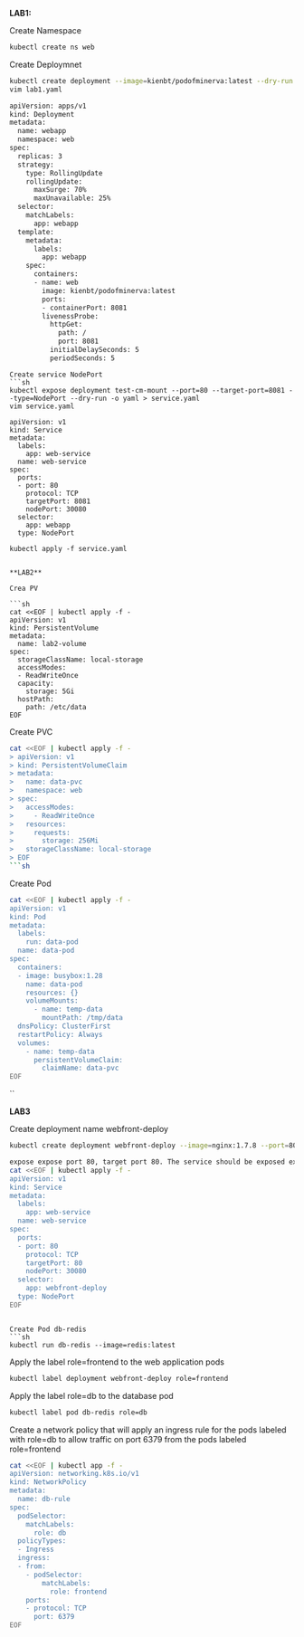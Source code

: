 
**LAB1:**

Create Namespace
```sh
kubectl create ns web
```

Create Deploymnet

```sh
kubectl create deployment --image=kienbt/podofminerva:latest --dry-run -o yaml > lab1.yaml
vim lab1.yaml

apiVersion: apps/v1
kind: Deployment
metadata:
  name: webapp
  namespace: web
spec:
  replicas: 3
  strategy:
    type: RollingUpdate
    rollingUpdate:
      maxSurge: 70%
      maxUnavailable: 25%
  selector:
    matchLabels:
      app: webapp
  template:
    metadata:
      labels:
        app: webapp
    spec:
      containers:
      - name: web
        image: kienbt/podofminerva:latest
        ports:
        - containerPort: 8081
        livenessProbe:
          httpGet:
            path: /
            port: 8081
          initialDelaySeconds: 5
          periodSeconds: 5
```
```
Create service NodePort
```sh
kubectl expose deployment test-cm-mount --port=80 --target-port=8081 --type=NodePort --dry-run -o yaml > service.yaml
vim service.yaml

apiVersion: v1
kind: Service
metadata:
  labels:
    app: web-service
  name: web-service
spec:
  ports:
  - port: 80
    protocol: TCP
    targetPort: 8081
    nodePort: 30080
  selector:
    app: webapp
  type: NodePort

kubectl apply -f service.yaml
````
```

**LAB2**

Crea PV

```sh 
cat <<EOF | kubectl apply -f -
apiVersion: v1
kind: PersistentVolume
metadata:
  name: lab2-volume
spec:
  storageClassName: local-storage
  accessModes:
  - ReadWriteOnce
  capacity:
    storage: 5Gi
  hostPath:
    path: /etc/data
EOF 
```

Create PVC 
```sh
cat <<EOF | kubectl apply -f -
> apiVersion: v1
> kind: PersistentVolumeClaim
> metadata:
>   name: data-pvc
>   namespace: web
> spec:
>   accessModes:
>     - ReadWriteOnce
>   resources:
>     requests:
>       storage: 256Mi
>   storageClassName: local-storage
> EOF
```sh
```

Create Pod 
```sh
cat <<EOF | kubectl apply -f -
apiVersion: v1
kind: Pod
metadata:
  labels:
    run: data-pod
  name: data-pod
spec:
  containers:
  - image: busybox:1.28
    name: data-pod
    resources: {}
    volumeMounts:
      - name: temp-data
        mountPath: /tmp/data
  dnsPolicy: ClusterFirst
  restartPolicy: Always
  volumes:
    - name: temp-data
      persistentVolumeClaim:
        claimName: data-pvc
EOF
```
``

**LAB3**

Create deployment name webfront-deploy
```sh 
kubectl create deployment webfront-deploy --image=nginx:1.7.8 --port=80

expose expose port 80, target port 80. The service should be exposed externally by listening on port 30080 on each node.
cat <<EOF | kubectl apply -f -
apiVersion: v1
kind: Service
metadata:
  labels:
    app: web-service
  name: web-service
spec:
  ports:
  - port: 80
    protocol: TCP
    targetPort: 80
    nodePort: 30080
  selector:
    app: webfront-deploy
  type: NodePort
EOF
```
```

Create Pod db-redis 
```sh
kubectl run db-redis --image=redis:latest
```

Apply the label role=frontend to the web application pods 

```sh
kubectl label deployment webfront-deploy role=frontend
```

Apply the label role=db to the database pod 

```sh
kubectl label pod db-redis role=db
```

Create a network policy that will apply an ingress rule for the pods labeled with role=db to allow
traffic on port 6379 from the pods labeled role=frontend
```sh
cat <<EOF | kubectl app -f -
apiVersion: networking.k8s.io/v1
kind: NetworkPolicy
metadata:
  name: db-rule
spec:
  podSelector:
    matchLabels:
      role: db
  policyTypes:
  - Ingress
  ingress:
  - from:
    - podSelector:
        matchLabels:
          role: frontend
    ports:
    - protocol: TCP
      port: 6379
EOF
```
